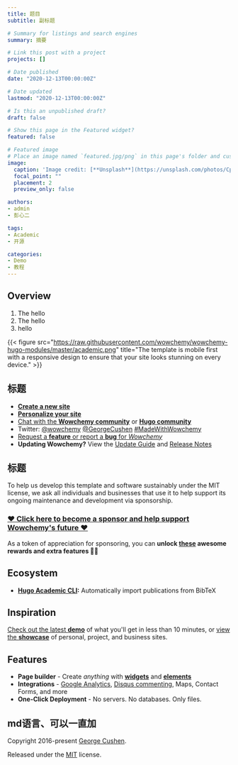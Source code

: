 ```yaml
---
title: 题目
subtitle: 副标题

# Summary for listings and search engines
summary: 摘要

# Link this post with a project
projects: []

# Date published
date: "2020-12-13T00:00:00Z"

# Date updated
lastmod: "2020-12-13T00:00:00Z"

# Is this an unpublished draft?
draft: false

# Show this page in the Featured widget?
featured: false

# Featured image
# Place an image named `featured.jpg/png` in this page's folder and customize its options here.
image:
  caption: 'Image credit: [**Unsplash**](https://unsplash.com/photos/CpkOjOcXdUY)'
  focal_point: ""
  placement: 2
  preview_only: false

authors:
- admin
- 彭心二

tags:
- Academic
- 开源

categories:
- Demo
- 教程
---
```


## Overview

1. The hello 
2. The hello 
3. hello 

{{< figure src="https://raw.githubusercontent.com/wowchemy/wowchemy-hugo-modules/master/academic.png" title="The template is mobile first with a responsive design to ensure that your site looks stunning on every device." >}}

## 标题

- [**Create a new site**](https://wowchemy.com/templates/)
- [**Personalize your site**](https://wowchemy.com/docs/)
- [Chat with the **Wowchemy community**](https://discord.gg/z8wNYzb) or [**Hugo community**](https://discourse.gohugo.io)
- Twitter: [@wowchemy](https://twitter.com/wowchemy) [@GeorgeCushen](https://twitter.com/GeorgeCushen) [#MadeWithWowchemy](https://twitter.com/search?q=(%23MadeWithWowchemy%20OR%20%23MadeWithAcademic)&src=typed_query)
- [Request a **feature** or report a **bug** for _Wowchemy_](https://github.com/wowchemy/wowchemy-hugo-modules/issues)
- **Updating Wowchemy?** View the [Update Guide](https://wowchemy.com/docs/guide/update/) and [Release Notes](https://wowchemy.com/updates/)

## 标题

To help us develop this template and software sustainably under the MIT license, we ask all individuals and businesses that use it to help support its ongoing maintenance and development via sponsorship.

### [❤️ Click here to become a sponsor and help support Wowchemy's future ❤️](https://wowchemy.com/plans/)

As a token of appreciation for sponsoring, you can **unlock [these](https://wowchemy.com/plans/) awesome rewards and extra features 🦄✨**

## Ecosystem

* **[Hugo Academic CLI](https://github.com/wowchemy/hugo-academic-cli):** Automatically import publications from BibTeX

## Inspiration

[Check out the latest **demo**](https://academic-demo.netlify.com/) of what you'll get in less than 10 minutes, or [view the **showcase**](https://wowchemy.com/user-stories/) of personal, project, and business sites.

## Features

- **Page builder** - Create *anything* with [**widgets**](https://wowchemy.com/docs/page-builder/) and [**elements**](https://wowchemy.com/docs/writing-markdown-latex/)
- **Integrations** - [Google Analytics](https://analytics.google.com), [Disqus commenting](https://disqus.com), Maps, Contact Forms, and more
- **One-Click Deployment** - No servers. No databases. Only files.


## md语言、可以一直加

Copyright 2016-present [George Cushen](https://georgecushen.com).

Released under the [MIT](https://github.com/wowchemy/wowchemy-hugo-modules/blob/master/LICENSE.md) license.

